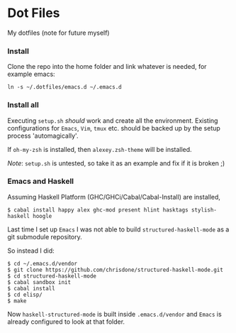 # Dot Files

My dotfiles (note for future myself)

### Install

Clone the repo into the home folder and link whatever is needed, for example emacs:

`ln -s ~/.dotfiles/emacs.d ~/.emacs.d`

### Install all

Executing `setup.sh` _should_ work and create all the environment.
Existing configurations for `Emacs`, `Vim`, `tmux` etc. should be backed up by the setup process 'automagically'.

If `oh-my-zsh` is installed, then `alexey.zsh-theme` will be installed.

*Note*: `setup.sh` is untested, so take it as an example and fix if it is broken ;)

### Emacs and Haskell

Assuming Haskell Platform (GHC/GHCi/Cabal/Cabal-Install) are installed,

    $ cabal install happy alex ghc-mod present hlint hasktags stylish-haskell hoogle


Last time I set up `Emacs` I was not able to build `structured-haskell-mode` as a git submodule repository.

So instead I did:

    $ cd ~/.emacs.d/vendor
    $ git clone https://github.com/chrisdone/structured-haskell-mode.git
    $ cd structured-haskell-mode
    $ cabal sandbox init
    $ cabal install
    $ cd elisp/
    $ make

Now `haskell-structured-mode` is built inside `.emacs.d/vendor` and `Emacs` is already configured to look at that folder.
